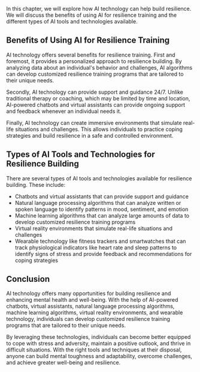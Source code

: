 

In this chapter, we will explore how AI technology can help build resilience. We will discuss the benefits of using AI for resilience training and the different types of AI tools and technologies available.

Benefits of Using AI for Resilience Training
--------------------------------------------

AI technology offers several benefits for resilience training. First and foremost, it provides a personalized approach to resilience building. By analyzing data about an individual's behavior and challenges, AI algorithms can develop customized resilience training programs that are tailored to their unique needs.

Secondly, AI technology can provide support and guidance 24/7. Unlike traditional therapy or coaching, which may be limited by time and location, AI-powered chatbots and virtual assistants can provide ongoing support and feedback whenever an individual needs it.

Finally, AI technology can create immersive environments that simulate real-life situations and challenges. This allows individuals to practice coping strategies and build resilience in a safe and controlled environment.

Types of AI Tools and Technologies for Resilience Building
----------------------------------------------------------

There are several types of AI tools and technologies available for resilience building. These include:

* Chatbots and virtual assistants that can provide support and guidance
* Natural language processing algorithms that can analyze written or spoken language to identify patterns in mood, sentiment, and emotion
* Machine learning algorithms that can analyze large amounts of data to develop customized resilience training programs
* Virtual reality environments that simulate real-life situations and challenges
* Wearable technology like fitness trackers and smartwatches that can track physiological indicators like heart rate and sleep patterns to identify signs of stress and provide feedback and recommendations for coping strategies

Conclusion
----------

AI technology offers many opportunities for building resilience and enhancing mental health and well-being. With the help of AI-powered chatbots, virtual assistants, natural language processing algorithms, machine learning algorithms, virtual reality environments, and wearable technology, individuals can develop customized resilience training programs that are tailored to their unique needs.

By leveraging these technologies, individuals can become better equipped to cope with stress and adversity, maintain a positive outlook, and thrive in difficult situations. With the right tools and techniques at their disposal, anyone can build mental toughness and adaptability, overcome challenges, and achieve greater well-being and resilience.
